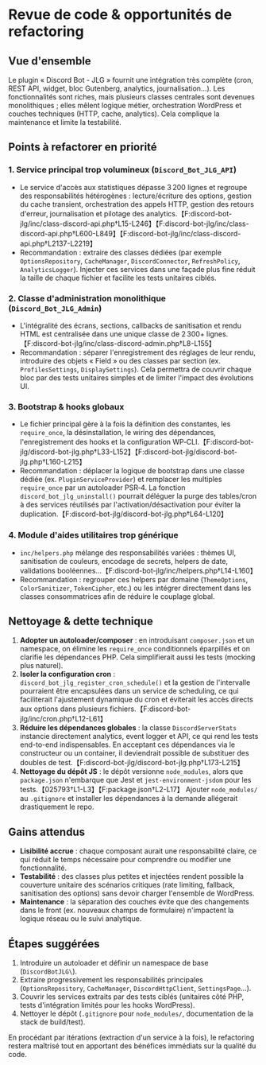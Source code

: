 # Revue de code & opportunités de refactoring

## Vue d'ensemble
Le plugin « Discord Bot - JLG » fournit une intégration très complète (cron, REST API, widget, bloc Gutenberg, analytics, journalisation…). Les fonctionnalités sont riches, mais plusieurs classes centrales sont devenues monolithiques ; elles mêlent logique métier, orchestration WordPress et couches techniques (HTTP, cache, analytics). Cela complique la maintenance et limite la testabilité.

## Points à refactorer en priorité

### 1. Service principal trop volumineux (`Discord_Bot_JLG_API`)
* Le service d'accès aux statistiques dépasse 3 200 lignes et regroupe des responsabilités hétérogènes : lecture/écriture des options, gestion du cache transient, orchestration des appels HTTP, gestion des retours d'erreur, journalisation et pilotage des analytics.【F:discord-bot-jlg/inc/class-discord-api.php†L15-L246】【F:discord-bot-jlg/inc/class-discord-api.php†L600-L849】【F:discord-bot-jlg/inc/class-discord-api.php†L2137-L2219】
* Recommandation : extraire des classes dédiées (par exemple `OptionsRepository`, `CacheManager`, `DiscordConnector`, `RefreshPolicy`, `AnalyticsLogger`). Injecter ces services dans une façade plus fine réduit la taille de chaque fichier et facilite les tests unitaires ciblés.

### 2. Classe d'administration monolithique (`Discord_Bot_JLG_Admin`)
* L'intégralité des écrans, sections, callbacks de sanitisation et rendu HTML est centralisée dans une unique classe de 2 300+ lignes.【F:discord-bot-jlg/inc/class-discord-admin.php†L8-L155】
* Recommandation : séparer l'enregistrement des réglages de leur rendu, introduire des objets « Field » ou des classes par section (ex. `ProfilesSettings`, `DisplaySettings`). Cela permettra de couvrir chaque bloc par des tests unitaires simples et de limiter l'impact des évolutions UI.

### 3. Bootstrap & hooks globaux
* Le fichier principal gère à la fois la définition des constantes, les `require_once`, la désinstallation, le wiring des dépendances, l'enregistrement des hooks et la configuration WP‑CLI.【F:discord-bot-jlg/discord-bot-jlg.php†L33-L152】【F:discord-bot-jlg/discord-bot-jlg.php†L160-L215】
* Recommandation : déplacer la logique de bootstrap dans une classe dédiée (ex. `PluginServiceProvider`) et remplacer les multiples `require_once` par un autoloader PSR‑4. La fonction `discord_bot_jlg_uninstall()` pourrait déléguer la purge des tables/cron à des services réutilisés par l'activation/désactivation pour éviter la duplication.【F:discord-bot-jlg/discord-bot-jlg.php†L64-L120】

### 4. Module d'aides utilitaires trop générique
* `inc/helpers.php` mélange des responsabilités variées : thèmes UI, sanitisation de couleurs, encodage de secrets, helpers de date, validations booléennes…【F:discord-bot-jlg/inc/helpers.php†L14-L160】
* Recommandation : regrouper ces helpers par domaine (`ThemeOptions`, `ColorSanitizer`, `TokenCipher`, etc.) ou les intégrer directement dans les classes consommatrices afin de réduire le couplage global.

## Nettoyage & dette technique

1. **Adopter un autoloader/composer** : en introduisant `composer.json` et un namespace, on élimine les `require_once` conditionnels éparpillés et on clarifie les dépendances PHP. Cela simplifierait aussi les tests (mocking plus naturel).
2. **Isoler la configuration cron** : `discord_bot_jlg_register_cron_schedule()` et la gestion de l'intervalle pourraient être encapsulées dans un service de scheduling, ce qui faciliterait l'ajustement dynamique du cron et éviterait les accès directs aux options dans plusieurs fichiers.【F:discord-bot-jlg/inc/cron.php†L12-L61】
3. **Réduire les dépendances globales** : la classe `DiscordServerStats` instancie directement analytics, event logger et API, ce qui rend les tests end-to-end indispensables. En acceptant ces dépendances via le constructeur ou un container, il deviendrait possible de substituer des doubles de test.【F:discord-bot-jlg/discord-bot-jlg.php†L173-L215】
4. **Nettoyage du dépôt JS** : le dépôt versionne `node_modules`, alors que `package.json` n'embarque que Jest et `jest-environment-jsdom` pour les tests.【025793†L1-L3】【F:package.json†L2-L17】 Ajouter `node_modules/` au `.gitignore` et installer les dépendances à la demande allégerait drastiquement le repo.

## Gains attendus
* **Lisibilité accrue** : chaque composant aurait une responsabilité claire, ce qui réduit le temps nécessaire pour comprendre ou modifier une fonctionnalité.
* **Testabilité** : des classes plus petites et injectées rendent possible la couverture unitaire des scénarios critiques (rate limiting, fallback, sanitisation des options) sans devoir charger l'ensemble de WordPress.
* **Maintenance** : la séparation des couches évite que des changements dans le front (ex. nouveaux champs de formulaire) n'impactent la logique réseau ou le suivi analytique.

## Étapes suggérées
1. Introduire un autoloader et définir un namespace de base (`DiscordBotJLG\`).
2. Extraire progressivement les responsabilités principales (`OptionsRepository`, `CacheManager`, `DiscordHttpClient`, `SettingsPage`…).
3. Couvrir les services extraits par des tests ciblés (unitaires côté PHP, tests d'intégration limités pour les hooks WordPress).
4. Nettoyer le dépôt (`.gitignore` pour `node_modules/`, documentation de la stack de build/test).

En procédant par itérations (extraction d'un service à la fois), le refactoring restera maîtrisé tout en apportant des bénéfices immédiats sur la qualité du code.
